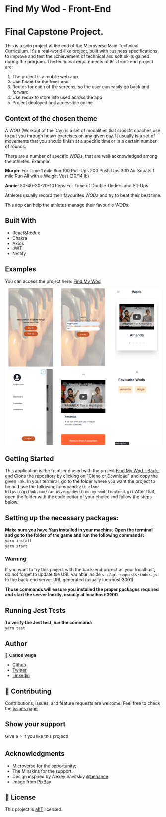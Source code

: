 # **Find My Wod - Front-End**
# Final Capstone Project.
This is a solo project at the end of the Microverse Main Technical Curriculum. It's a real-world-like project, built with business specifications to improve and test the achievement of technical and soft skills gained during the program. The technical requirements of this front-end project are:
 
1. The project is a mobile web app
2. Use React for the front-end
3. Routes for each of the screens, so the user can easily go back and forward
4. Use redux to store info used across the app
5. Project deployed and accessible online
 
## **Context of the chosen theme**
A *WOD* (Workout of the Day) is a set of modalities that crossfit coaches use to put you through heavy exercises on any given day. It usually is a set of movements that you should finish at a specific time or in a certain number of rounds. <br>
 
There are a number of specific *WODs*, that are well-acknowledged among the athletes. Example:
 
**Murph**:
For Time
1 mile Run
100 Pull-Ups
200 Push-Ups
300 Air Squats
1 mile Run
All with a Weight Vest (20/14 lb)
 
**Annie**: 50-40-30-20-10 Reps For Time of
Double-Unders and Sit-Ups
 
Athletes usually record their favourites *WODs* and try to beat their best time.
 
This app can help the athletes manage their favourite *WODs*.
## **Built With**
- React&Redux
- Chakra
- Axios
- JWT
- Netlify
## **Examples**
You can access the project here:
[Find My Wod](https://xenodochial-shockley-55c19b.netlify.app/)
 
<p align="center">
 <img src="src/assets/images/exemple.png" alt="App Image Example"/>
</p>
 
## **Getting Started**
 
This application is the front-end used with the project [Find My Wod - Back-end](https://github.com/carlosveigadev/find-my-wod-backend)
Clone the repository by clicking on "Clone or Download" and copy the given link. In your terminal, go to the folder where you want the project to be and use the following command:
`git clone https://github.com/carlosveigadev/find-my-wod-frontend.git`
After that, open the folder with the code editor of your choice and follow the steps below.
## **Setting up the necessary packages:**
**Make sure you have [Yarn](https://yarnpkg.com/) installed in your machine.**
**Open the terminal and go to the folder of the game and run the following commands:** <br>
`yarn install` <br>
`yarn start` <br>

### **Warning:**
If you want to try this project with the back-end project as your localhost, do not forget to update the URL variable inside `src/api-requests/index.js` to the back-end server URL generated (usually localhost:3001)
 
 
**Those commands will ensure you installed the proper packages required and start the server locally, usually at localhost:3000**
## **Running Jest Tests**
**To verify the Jest test, run the command:**<br>
`yarn test`
## **Author**
👤 **Carlos Veiga**
- [Github](https://github.com/wrakc)
- [Twitter](https://twitter.com/carlosveig)
- [Linkedin](https://linkedin.com/chveiga)
## 🤝 **Contributing**
Contributions, issues, and feature requests are welcome!
Feel free to check the [issues page](https://github.com/carlosveigadev/find-my-wod-frontend/issues).
## **Show your support**
Give a ⭐️ if you like this project!
## **Acknowledgments**
- Microverse for the opportunity;
- The Minskins for the support.
- Design inspired by Alexey Savitskiy
[@behance](https://www.behance.net/gallery/37706679/Circle-(Landing-page-Dashboard-Mobile-App))
- Image from [PixBay](https://pixabay.com/photos/dumbell-weights-gym-fitness-5237138/)
## 📝 **License**
This project is [MIT](LICENSE) licensed.


